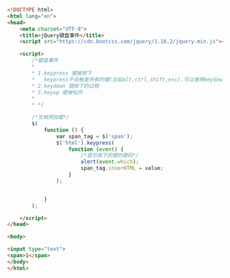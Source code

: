 
<BlogInfo title="6.jQuery键盘事件" author="白日梦想猿" pv=0 read_times=0 pre_cost_time=0分42秒 category="jQuery学习" tag_list="['jQuery学习']" create_time="2021.09.14 16:28:26" update_time="2021.09.14 16:48:47" />

```html
<!DOCTYPE html>
<html lang="en">
<head>
    <meta charset="UTF-8">
    <title>jQuery键盘事件</title>
    <script src="https://cdn.bootcss.com/jquery/1.10.2/jquery.min.js"></script>

    <script>
        /*键盘事件
        *
        * 1.keypress 键被按下
        *   keypress不会触发所有的键(比如alt,ctrl,shift,esc).可以使用keydown()来检查这些键
        * 2.keydown 键按下的过程
        * 3.keyup 键被松开
        *
        * */

        /*文档预加载*/
        $(
            function () {
                var span_tag = $('span');
                $('html').keypress(
                    function (event) {
                        /*显示按下的键的键码*/
                        alert(event.which);
                        span_tag.innerHTML = value;
                    }
                );


            }
        );

    </script>
</head>

<body>

<input type="text">
<span>1</span>
</body>
</html>
```
